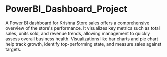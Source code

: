 # PowerBI_Dashboard_Project
A Power BI dashboard for Krishna Store sales offers a comprehensive overview of the store's performance. It visualizes key metrics such as total sales, units sold, and revenue trends, allowing management to quickly assess overall business health. Visualizations like bar charts and pie chart help track growth, identify top-performing state, and measure sales against targets.



